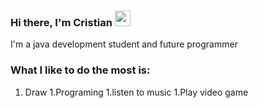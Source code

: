 ### Hi there, I'm Cristian <img src="https://media.giphy.com/media/hvRJCLFzcasrR4ia7z/giphy.gif" width="25px">

I'm a java development student and future programmer


### What I like to do the most is:

1. Draw
1.Programing
1.listen to music
1.Play video game
